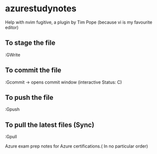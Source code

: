 # azurestudynotes


Help with nvim fugitive, a plugin by Tim Pope (because vi is my favourite editor)

## To stage the file
:GWrite

## To commit the file
:Gcommit -> opens commit window (interactive Status: C)

## To push the file
:Gpush

## To pull the latest files (Sync)
:Gpull


Azure exam prep notes for Azure certifications.( In no particular order)


